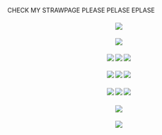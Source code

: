 CHECK MY STRAWPAGE PLEASE PELASE EPLASE [](https://fricore.straw.page/)

#### <p align="center"> ![](https://files.catbox.moe/qlafit.png)
#### <p align="center">![](https://komarev.com/ghpvc/?username=darlingness&label=🍰&color=F6C3AF&style=plastic)
#### <p align="center"> [![](https://files.catbox.moe/p4sitv.png)](https://fricomms.carrd.co/)  [![](https://files.catbox.moe/s1yu5n.png)](https://www.tiktok.com/@fri_core)  [![](https://files.catbox.moe/a9er4u.png)](https://fri.atabook.org)
#### <p align="center"> [![](https://files.catbox.moe/brqhku.png)](https://rentry.co/confession-)  [![](https://files.catbox.moe/f0eetj.png)](https://rentry.co/seadream)  [![](https://files.catbox.moe/14e2x9.png)](https://rentry.co/fri)
#### <p align="center"> [![](https://files.catbox.moe/h52cwj.png)](https://pronouns.cc/@fri)  [![](https://files.catbox.moe/uj7sw6.png)](https://open.spotify.com/user/31ajix25v2i4pz3etbcs3ve3rsmm?si=a6583ce8b4a94830)  [![](https://files.catbox.moe/7easva.png)](https://pin.it/3agjiw2iX)
#### <p align="center"> ![](https://files.catbox.moe/wrd78p.png)
#### <p align="center"> ![](https://files.catbox.moe/dd71un.png)

